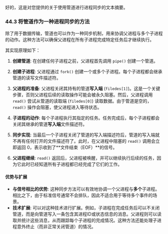 好的，这是对您提供的关于使用管道进行进程同步的文本摘要。

### 44.3 将管道作为一种进程同步的方法

除了用于数据传输，管道也可以作为一种同步机制，用来协调父进程与多个子进程的动作。这种方法可以确保父进程在所有子进程完成特定任务后才继续执行。

其实现原理如下：

1.  **创建管道**: 在创建任何子进程之前，父进程首先调用 `pipe()` 创建一个管道。

2.  **创建子进程**: 父进程通过 `fork()` 创建一个或多个子进程。每个子进程都会继承管道的读写文件描述符。

3.  **父进程的准备**: 父进程关闭其持有的管道**写入端** (`filedes[1]`)。这是一个关键步骤，否则父进程后续的读取操作可能会被永久阻塞。然后，父进程调用 `read()` 尝试从管道的读取端 (`filedes[0]`) 读取数据。由于管道是空的，`read()` 操作会阻塞，使父进程进入等待状态。

4.  **子进程的动作**: 每个子进程执行其指定的任务。任务完成后，每个子进程都会关闭其继承的管道**写入端**文件描述符。

5.  **同步实现**: 当最后一个子进程关闭了管道的写入端描述符后，管道的写入端就不再有任何打开的文件描述符了。此时，在父进程中阻塞的 `read()` 调用会立即返回 0，表示收到了**文件结束（EOF）**的信号。

6.  **父进程继续**: `read()` 返回后，父进程被唤醒，并可以继续执行后续的任务，因为它此时已经知道所有子进程都已经完成了它们的工作。

#### 优势与扩展

* **与信号相比的优势**: 这种同步方法可以有效地协调一个父进程与**多个**子进程。相比之下，由于标准信号通常不会排队，因此不适合用于等待多个事件的场景。
* **技术扩展**: 可以对这种技术进行扩展。例如，子进程在完成任务后可以不关闭管道，而是向管道写入一条包含其进程ID或状态信息的消息。父进程则可以读取并统计这些消息，从而跟踪每个子进程的完成情况。这种方法还能处理子进程意外终止（而非正常关闭管道）的情况。